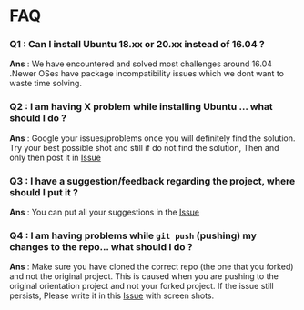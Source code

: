 # FAQ

### Q1 : Can I install Ubuntu 18.xx or 20.xx instead of 16.04 ?
**Ans** : We have encountered and solved most challenges around 16.04 .Newer OSes have package incompatibility issues which we dont want to waste time solving.


### Q2 : I am having X problem while installing Ubuntu ... what should I do ?
**Ans** : Google your issues/problems once you will definitely find the solution. Try your best possible shot and still if do not find the solution, Then and only then post it in [Issue](https://gitlab.iotiot.in/newbies/orientation/issues/1)

### Q3 : I have a suggestion/feedback regarding the project, where should I put it ?
**Ans** : You can put all your suggestions in the [Issue](https://gitlab.iotiot.in/newbies/orientation/issues/2)

### Q4 : I am having problems while `git push` (pushing) my changes to the repo... what should I do ?
**Ans** :  Make sure you have cloned the correct repo (the one that you forked) and not the original project. 
This is caused when you are pushing to the original orientation project and not your forked project. 
If the issue still persists, Please write it in this [Issue](https://gitlab.iotiot.in/newbies/orientation/issues/1) with screen shots.
